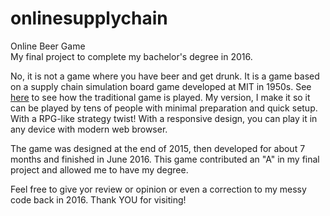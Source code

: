 # onlinesupplychain
Online Beer Game<br>My final project to complete my bachelor's degree in 2016.

No, it is not a game where you have beer and get drunk. It is a game based on a supply chain simulation board game developed at MIT in 1950s. See <a href="https://www.technologyreview.com/s/520181/the-beer-game/">here</a> to see how the traditional game is played.
My version, I make it so it can be played by tens of people with minimal preparation and quick setup. With a RPG-like strategy twist! With a responsive design, you can play it in any device with modern web browser. 

The game was designed at the end of 2015, then developed for about 7 months and finished in June 2016. This game contributed an "A" in my final project and allowed me to have my degree.

Feel free to give yor review or opinion or even a correction to my messy code back in 2016.
Thank YOU for visiting!
